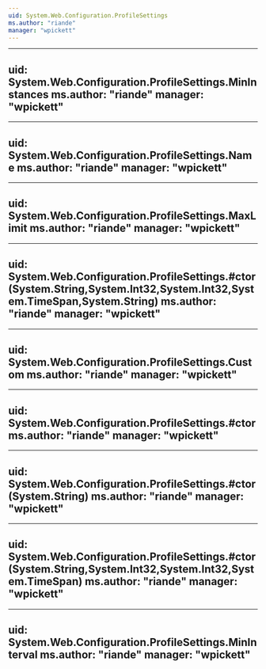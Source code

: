 ```yaml
---
uid: System.Web.Configuration.ProfileSettings
ms.author: "riande"
manager: "wpickett"
---
```


---
uid: System.Web.Configuration.ProfileSettings.MinInstances
ms.author: "riande"
manager: "wpickett"
---

---
uid: System.Web.Configuration.ProfileSettings.Name
ms.author: "riande"
manager: "wpickett"
---

---
uid: System.Web.Configuration.ProfileSettings.MaxLimit
ms.author: "riande"
manager: "wpickett"
---

---
uid: System.Web.Configuration.ProfileSettings.#ctor(System.String,System.Int32,System.Int32,System.TimeSpan,System.String)
ms.author: "riande"
manager: "wpickett"
---

---
uid: System.Web.Configuration.ProfileSettings.Custom
ms.author: "riande"
manager: "wpickett"
---

---
uid: System.Web.Configuration.ProfileSettings.#ctor
ms.author: "riande"
manager: "wpickett"
---

---
uid: System.Web.Configuration.ProfileSettings.#ctor(System.String)
ms.author: "riande"
manager: "wpickett"
---

---
uid: System.Web.Configuration.ProfileSettings.#ctor(System.String,System.Int32,System.Int32,System.TimeSpan)
ms.author: "riande"
manager: "wpickett"
---

---
uid: System.Web.Configuration.ProfileSettings.MinInterval
ms.author: "riande"
manager: "wpickett"
---
